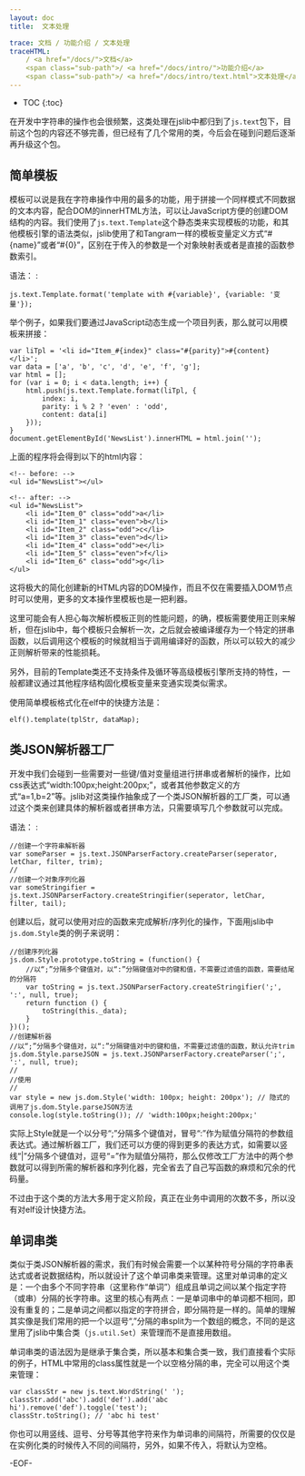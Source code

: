 ```yaml
---
layout: doc
title:  文本处理

trace: 文档 / 功能介绍 / 文本处理
traceHTML: 
    / <a href="/docs/">文档</a>
    <span class="sub-path">/ <a href="/docs/intro/">功能介绍</a>
    <span class="sub-path">/ <a href="/docs/intro/text.html">文本处理</a></span>
---
```


* TOC
{:toc}

在开发中字符串的操作也会很频繁，这类处理在jslib中都归到了`js.text`包下，目前这个包的内容还不够完善，但已经有了几个常用的类，今后会在碰到问题后逐渐再升级这个包。

## 简单模板

模板可以说是我在字符串操作中用的最多的功能，用于拼接一个同样模式不同数据的文本内容，配合DOM的innerHTML方法，可以让JavaScript方便的创建DOM结构的内容。我们使用了`js.text.Template`这个静态类来实现模板的功能，和其他模板引擎的语法类似，jslib使用了和Tangram一样的模板变量定义方式“#{name}”或者“#{0}”，区别在于传入的参数是一个对象映射表或者是直接的函数参数索引。

语法：
:	
~~~
js.text.Template.format('template with #{variable}', {variable: '变量'});
~~~

举个例子，如果我们要通过JavaScript动态生成一个项目列表，那么就可以用模板来拼接：

	var liTpl = '<li id="Item_#{index}" class="#{parity}">#{content}</li>';
	var data = ['a', 'b', 'c', 'd', 'e', 'f', 'g'];
	var html = [];
	for (var i = 0; i < data.length; i++) {
		html.push(js.text.Template.format(liTpl, {
			index: i,
			parity: i % 2 ? 'even' : 'odd',
			content: data[i]
		}));
	}
	document.getElementById('NewsList').innerHTML = html.join('');

上面的程序将会得到以下的html内容：

	<!-- before: -->
	<ul id="NewsList"></ul>
	
	<!-- after: -->
	<ul id="NewsList">
		<li id="Item_0" class="odd">a</li>
		<li id="Item_1" class="even">b</li>
		<li id="Item_2" class="odd">c</li>
		<li id="Item_3" class="even">d</li>
		<li id="Item_4" class="odd">e</li>
		<li id="Item_5" class="even">f</li>
		<li id="Item_6" class="odd">g</li>
	</ul>

这将极大的简化创建新的HTML内容的DOM操作，而且不仅在需要插入DOM节点时可以使用，更多的文本操作里模板也是一把利器。

这里可能会有人担心每次解析模板正则的性能问题，的确，模板需要使用正则来解析，但在jslib中，每个模板只会解析一次，之后就会被编译缓存为一个特定的拼串函数，以后调用这个模板的时候就相当于调用编译好的函数，所以可以较大的减少正则解析带来的性能损耗。

另外，目前的Template类还不支持条件及循环等高级模板引擎所支持的特性，一般都建议通过其他程序结构固化模板变量来变通实现类似需求。

使用简单模板格式化在elf中的快捷方法是：

	elf().template(tplStr, dataMap);

## 类JSON解析器工厂

开发中我们会碰到一些需要对一些键/值对变量组进行拼串或者解析的操作，比如css表达式“width:100px;height:200px;”，或者其他参数定义的方式“a=1,b=2”等。jslib对这类操作抽象成了一个类JSON解析器的工厂类，可以通过这个类来创建具体的解析器或者拼串方法，只需要填写几个参数就可以完成。

语法：
:	
~~~
//创建一个字符串解析器
var someParser = js.text.JSONParserFactory.createParser(seperator, letChar, filter, trim);
//
//创建一个对象序列化器
var someStringifier = js.text.JSONParserFactory.createStringifier(seperator, letChar, filter, tail);
~~~

创建以后，就可以使用对应的函数来完成解析/序列化的操作，下面用jslib中`js.dom.Style`类的例子来说明：

	//创建序列化器
	js.dom.Style.prototype.toString = (function() {
		//以“;”分隔多个键值对，以“:”分隔键值对中的键和值，不需要过滤值的函数，需要结尾的分隔符
		var toString = js.text.JSONParserFactory.createStringifier(';', ':', null, true);
		return function () {
			toString(this._data);
		}
	})();
	//创建解析器
	//以“;”分隔多个键值对，以“:”分隔键值对中的键和值，不需要过滤值的函数，默认允许trim
	js.dom.Style.parseJSON = js.text.JSONParserFactory.createParser(';', ':', null, true);
	//
	//使用
	//
	var style = new js.dom.Style('width: 100px; height: 200px'); // 隐式的调用了js.dom.Style.parseJSON方法
	console.log(style.toString()); // 'width:100px;height:200px;'

实际上Style就是一个以分号“;”分隔多个键值对，冒号“:”作为赋值分隔符的参数组表达式。通过解析器工厂，我们还可以方便的得到更多的表达方式，如需要以竖线“|”分隔多个键值对，逗号“=”作为赋值分隔符，那么仅修改工厂方法中的两个参数就可以得到所需的解析器和序列化器，完全省去了自己写函数的麻烦和冗余的代码量。

不过由于这个类的方法大多用于定义阶段，真正在业务中调用的次数不多，所以没有对elf设计快捷方法。

## 单词串类

类似于类JSON解析器的需求，我们有时候会需要一个以某种符号分隔的字符串表达式或者说数据结构，所以就设计了这个单词串类来管理。这里对单词串的定义是：一个由多个不同字符串（这里称作“单词”）组成且单词之间以某个指定字符（或串）分隔的长字符串。这里的核心有两点：一是单词串中的单词都不相同，即没有重复的；二是单词之间都以指定的字符拼合，即分隔符是一样的。简单的理解其实像是我们常用的把一个以逗号“,”分隔的串split为一个数组的概念，不同的是这里用了jslib中集合类（`js.util.Set`）来管理而不是直接用数组。

单词串类的语法因为是继承于集合类，所以基本和集合类一致，我们直接看个实际的例子，HTML中常用的class属性就是一个以空格分隔的串，完全可以用这个类来管理：

	var classStr = new js.text.WordString(' ');
	classStr.add('abc').add('def').add('abc hi').remove('def').toggle('test');
	classStr.toString(); // 'abc hi test'

你也可以用竖线、逗号、分号等其他字符来作为单词串的间隔符，所需要的仅仅是在实例化类的时候传入不同的间隔符，另外，如果不传入，将默认为空格。

-EOF-